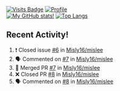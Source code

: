 [![Visits Badge](https://badges.pufler.dev/visits/misly16/misly16)](https://badges.pufler.dev)
[![Profile](https://raw.githubusercontent.com/Misly16/Misly16/master/index.png)](https://github.com/misly16)
<br>
[![My GitHub stats!](https://github-readme-stats.vercel.app/api?username=misly16&show_icons=true&theme=dracula)](https://github.com/misly16)
[![Top Langs](https://github-readme-stats.vercel.app/api/top-langs/?username=misly16&theme=dracula&layout=compact)](https://github.com/misly16)
<br>


## Recent Activity!
<!--START_SECTION:activity-->
1. ❗️ Closed issue [#6](https://github.com/Misly16/mislee/issues/6) in [Misly16/mislee](https://github.com/Misly16/mislee)
2. 🗣 Commented on [#7](https://github.com/Misly16/mislee/issues/7) in [Misly16/mislee](https://github.com/Misly16/mislee)
3. 🎉 Merged PR [#7](https://github.com/Misly16/mislee/pull/7) in [Misly16/mislee](https://github.com/Misly16/mislee)
4. ❌ Closed PR [#8](https://github.com/Misly16/mislee/pull/8) in [Misly16/mislee](https://github.com/Misly16/mislee)
5. 🗣 Commented on [#8](https://github.com/Misly16/mislee/issues/8) in [Misly16/mislee](https://github.com/Misly16/mislee)
<!--END_SECTION:activity-->

